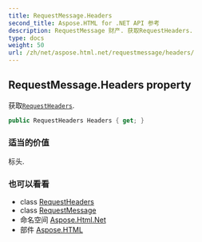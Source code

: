 ```yaml
---
title: RequestMessage.Headers
second_title: Aspose.HTML for .NET API 参考
description: RequestMessage 财产. 获取RequestHeaders.
type: docs
weight: 50
url: /zh/net/aspose.html.net/requestmessage/headers/
---
```

## RequestMessage.Headers property

获取[`RequestHeaders`](../../requestheaders/).

```csharp
public RequestHeaders Headers { get; }
```

### 适当的价值

标头.

### 也可以看看

* class [RequestHeaders](../../requestheaders/)
* class [RequestMessage](../)
* 命名空间 [Aspose.Html.Net](../../requestmessage/)
* 部件 [Aspose.HTML](../../../)


